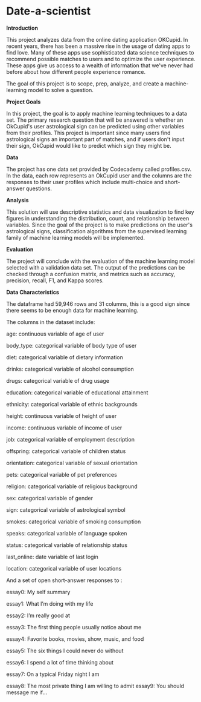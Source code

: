 # Date-a-scientist

**Introduction**

This project analyzes data from the online dating application OKCupid. In recent years, there has been a massive rise in the usage of dating apps to find love. Many of these apps use sophisticated data science techniques to recommend possible matches to users and to optimize the user experience. These apps give us access to a wealth of information that we've never had before about how different people experience romance.

The goal of this project is to scope, prep, analyze, and create a machine-learning model to solve a question.

**Project Goals**

In this project, the goal is to apply machine learning techniques to a data set. The primary research question that will be answered is whether an OkCupid's user astrological sign can be predicted using other variables from their profiles. This project is important since many users find astrological signs an important part of matches, and if users don't input their sign, OkCupid would like to predict which sign they might be.

**Data**

The project has one data set provided by Codecademy called profiles.csv. In the data, each row represents an OkCupid user and the columns are the responses to their user profiles which include multi-choice and short-answer questions.

**Analysis**

This solution will use descriptive statistics and data visualization to find key figures in understanding the distribution, count, and relationship between variables. Since the goal of the project is to make predictions on the user's astrological signs, classification algorithms from the supervised learning family of machine learning models will be implemented.

**Evaluation**

The project will conclude with the evaluation of the machine learning model selected with a validation data set. The output of the predictions can be checked through a confusion matrix, and metrics such as accuracy, precision, recall, F1, and Kappa scores.

**Data Characteristics**

The dataframe had 59,946 rows and 31 columns, this is a good sign since there seems to be enough data for machine learning.

The columns in the dataset include:

age: continuous variable of age of user

body_type: categorical variable of body type of user

diet: categorical variable of dietary information

drinks: categorical variable of alcohol consumption

drugs: categorical variable of drug usage

education: categorical variable of educational attainment

ethnicity: categorical variable of ethnic backgrounds

height: continuous variable of height of user

income: continuous variable of income of user

job: categorical variable of employment description

offspring: categorical variable of children status

orientation: categorical variable of sexual orientation

pets: categorical variable of pet preferences

religion: categorical variable of religious background

sex: categorical variable of gender

sign: categorical variable of astrological symbol

smokes: categorical variable of smoking consumption

speaks: categorical variable of language spoken

status: categorical variable of relationship status

last_online: date variable of last login

location: categorical variable of user locations

And a set of open short-answer responses to :

essay0: My self summary

essay1: What I’m doing with my life

essay2: I’m really good at

essay3: The first thing people usually notice about me

essay4: Favorite books, movies, show, music, and food

essay5: The six things I could never do without

essay6: I spend a lot of time thinking about

essay7: On a typical Friday night I am

essay8: The most private thing I am willing to admit
essay9: You should message me if…
